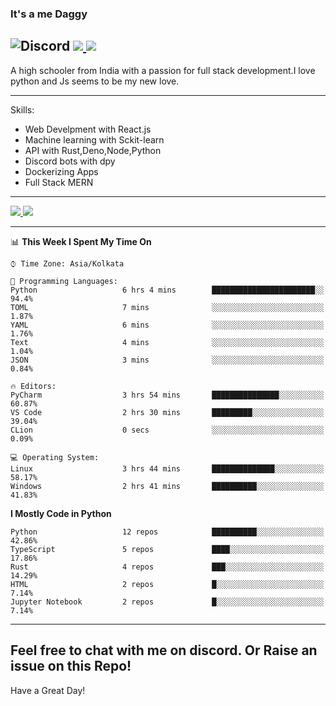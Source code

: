 
### It's a me Daggy

![Discord](https://img.shields.io/discord/491175207122370581?color=black&label=Discord&logo=discord) ![](https://img.shields.io/endpoint?url=https://dev.discordprofiles.me/api/badge/vscode/491174779278065689)<a href="https://github.com/Daggy1234">
  <img src="https://komarev.com/ghpvc/?username=Daggy1234&style=flat-square" />
</a>
 ----

A high schooler from India with a passion for full stack development.I love python and Js seems to be my new love. 

-----

Skills:

- Web Develpment with React.js
- Machine learning with Sckit-learn
- API with Rust,Deno,Node,Python
- Discord bots with dpy
- Dockerizing Apps
- Full Stack MERN

-----
<a href="https://github.com/Daggy1234">
  <img src="https://github-readme-stats.vercel.app/api?username=Daggy1234&show_icons=true&hide_border=true" />
</a><a href="https://github.com/Daggy1234">
  <img src="https://github-readme-stats.vercel.app/api/top-langs/?username=Daggy1234&layout=compact&langs_count=9&hide=css,html" />
</a>

---

<!--START_SECTION:waka-->
📊 **This Week I Spent My Time On** 

```text
⌚︎ Time Zone: Asia/Kolkata

💬 Programming Languages: 
Python                   6 hrs 4 mins        ███████████████████████░░   94.4% 
TOML                     7 mins              ░░░░░░░░░░░░░░░░░░░░░░░░░   1.87% 
YAML                     6 mins              ░░░░░░░░░░░░░░░░░░░░░░░░░   1.76% 
Text                     4 mins              ░░░░░░░░░░░░░░░░░░░░░░░░░   1.04% 
JSON                     3 mins              ░░░░░░░░░░░░░░░░░░░░░░░░░   0.84%

🔥 Editors: 
PyCharm                  3 hrs 54 mins       ███████████████░░░░░░░░░░   60.87% 
VS Code                  2 hrs 30 mins       █████████░░░░░░░░░░░░░░░░   39.04% 
CLion                    0 secs              ░░░░░░░░░░░░░░░░░░░░░░░░░   0.09%

💻 Operating System: 
Linux                    3 hrs 44 mins       ██████████████░░░░░░░░░░░   58.17% 
Windows                  2 hrs 41 mins       ██████████░░░░░░░░░░░░░░░   41.83%

```

**I Mostly Code in Python** 

```text
Python                   12 repos            ██████████░░░░░░░░░░░░░░░   42.86% 
TypeScript               5 repos             ████░░░░░░░░░░░░░░░░░░░░░   17.86% 
Rust                     4 repos             ███░░░░░░░░░░░░░░░░░░░░░░   14.29% 
HTML                     2 repos             █░░░░░░░░░░░░░░░░░░░░░░░░   7.14% 
Jupyter Notebook         2 repos             █░░░░░░░░░░░░░░░░░░░░░░░░   7.14%

```



<!--END_SECTION:waka-->

---

Feel free to chat with me on discord. Or Raise an issue on this Repo!
-----
Have a Great Day!
